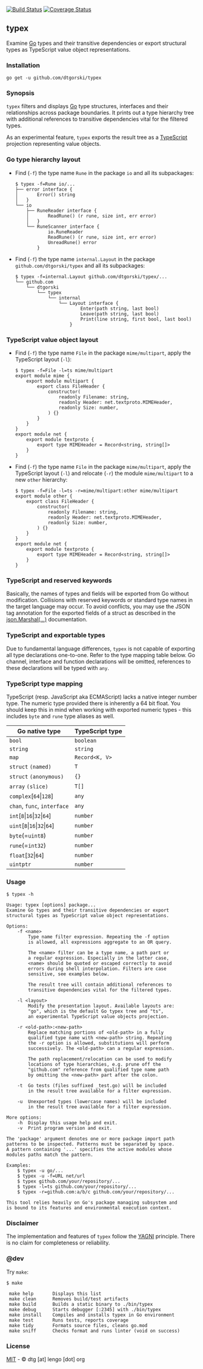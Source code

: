 [![Build Status](https://travis-ci.org/dtgorski/typex.svg?branch=master)](https://travis-ci.org/dtgorski/typex)
[![Coverage Status](https://coveralls.io/repos/github/dtgorski/typex/badge.svg?branch=master)](https://coveralls.io/github/dtgorski/typex?branch=master)

## typex

Examine [Go](https://golang.org/) types and their transitive dependencies or export
structural types as TypeScript value object representations.
### Installation
```
go get -u github.com/dtgorski/typex
```

### Synopsis
```typex``` filters and displays [Go](https://golang.org/) type structures, interfaces and their relationships across package boundaries.
It prints out a type hierarchy tree with additional references to transitive dependencies vital for the filtered types.

As an experimental feature, ```typex``` exports the result tree as a [TypeScript](https://www.typescriptlang.org/) projection representing value objects.

### Go type hierarchy layout

* Find (```-f```) the type name ```Rune``` in the package ```io``` and all its subpackages:
  ```
  $ typex -f=Rune io/...
  ├── error interface {
  │       Error() string
  │   }
  └── io
      ├── RuneReader interface {
      │       ReadRune() (r rune, size int, err error)
      │   }
      └── RuneScanner interface {
              io.RuneReader
              ReadRune() (r rune, size int, err error)
              UnreadRune() error
          }
  ```

* Find (```-f```) the type name ```internal.Layout``` in the package ```github.com/dtgorski/typex``` and all its subpackages:
  ```
  $ typex -f=internal.Layout github.com/dtgorski/typex/...
  └── github.com
      └── dtgorski
          └── typex
              └── internal
                  └── Layout interface {
                          Enter(path string, last bool)
                          Leave(path string, last bool)
                          Print(line string, first bool, last bool)
                      }
  ```

### TypeScript value object layout

* Find (```-f```) the type name ```File``` in the package ```mime/multipart```, apply the TypeScript layout (```-l```):
  ```
  $ typex -f=File -l=ts mime/multipart
  export module mime {
      export module multipart {
          export class FileHeader {
              constructor(
                  readonly Filename: string,
                  readonly Header: net.textproto.MIMEHeader,
                  readonly Size: number,
              ) {}
          }
      }
  }
  export module net {
      export module textproto {
          export type MIMEHeader = Record<string, string[]>
      }
  }
  ```

* Find (```-f```) the type name ```File``` in the package ```mime/multipart```, apply the TypeScript layout (```-l```) and relocate (```-r```) the module ```mime/multipart``` to a new ```other``` hierarchy:
  ```
  $ typex -f=File -l=ts -r=mime/multipart:other mime/multipart
  export module other {
      export class FileHeader {
          constructor(
              readonly Filename: string,
              readonly Header: net.textproto.MIMEHeader,
              readonly Size: number,
          ) {}
      }
  }
  export module net {
      export module textproto {
          export type MIMEHeader = Record<string, string[]>
      }
  }
    ```

### TypeScript and reserved keywords
Basically, the names of types and fields will be exported from Go without modification.
Collisions with reserved keywords or standard type names in the target language may occur.
To avoid conflicts, you may use the JSON tag annotation for the exported fields of a struct as described in the [json.Marshal(...)](https://golang.org/pkg/encoding/json/#Marshal) documentation.

### TypeScript and exportable types
Due to fundamental language differences, ```typex``` is not capable of exporting all type declarations one-to-one. Refer to the type mapping table below. 
Go channel, interface and function declarations will be omitted, references to these declarations will be typed with ```any```.

### TypeScript type mapping
TypeScript (resp. JavaScript aka ECMAScript) lacks a native integer number type.
The numeric type provided there is inherently a 64 bit float.
You should keep this in mind when working with exported numeric types - this includes `byte` and `rune` type aliases as well.    

|Go native type|TypeScript type
| --- | ---
|```bool```|```boolean```
|```string```|```string```
|```map```|```Record<K, V>```
|```struct``` ```(named)```|```T```
|```struct``` ```(anonymous)```|```{}```
|```array``` ```(slice)```|```T[]```
|```complex```[```64```&vert;```128```]|```any```
|```chan```, ```func```, ```interface```|```any```
|```int```[```8```&vert;```16```&vert;```32```&vert;```64```]|```number```
|```uint```[```8```&vert;```16```&vert;```32```&vert;```64```]|```number```
|```byte```(=```uint8```)|```number```
|```rune```(=```int32```)|```number```
|```float```[```32```&vert;```64```]|```number```
|```uintptr```|```number```

### Usage

```
$ typex -h

Usage: typex [options] package...
Examine Go types and their transitive dependencies or export
structural types as TypeScript value object representations.

Options:
    -f <name>
        Type name filter expression. Repeating the -f option
        is allowed, all expressions aggregate to an OR query.

        The <name> filter can be a type name, a path part or
        a regular expression. Especially in the latter case,
        <name> should be quoted or escaped correctly to avoid
        errors during shell interpolation. Filters are case
        sensitive, see examples below.

        The result tree will contain additional references to
        transitive dependencies vital for the filtered types.

    -l <layout>
        Modify the presentation layout. Available layouts are:
        "go", which is the default Go typex tree and "ts",
        an experimental TypeScript value objects projection.

    -r <old-path>:<new-path>
        Replace matching portions of <old-path> in a fully
        qualified type name with <new-path> string. Repeating
        the -r option is allowed, substitutions will perform
        successively. The <old-path> can a regular expression.
        
        The path replacement/relocation can be used to modify
        locations of type hierarchies, e.g. prune off the
        "github.com" reference from qualified type name path
        by omitting the <new-path> part after the colon. 

    -t  Go tests (files suffixed _test.go) will be included
        in the result tree available for a filter expression.
    
    -u  Unexported types (lowercase names) will be included
        in the result tree available for a filter expression.

More options:
    -h  Display this usage help and exit.
    -v  Print program version and exit.

The 'package' argument denotes one or more package import path
patterns to be inspected. Patterns must be separated by space.
A pattern containing '...' specifies the active modules whose
modules paths match the pattern.

Examples:
    $ typex -u go/...
    $ typex -u -f=URL net/url
    $ typex github.com/your/repository/...
    $ typex -l=ts github.com/your/repository/...
    $ typex -r=github.com:a/b/c github.com/your/repository/...

This tool relies heavily on Go's package managing subsystem and
is bound to its features and environmental execution context.
```

### Disclaimer
The implementation and features of ```typex``` follow the [YAGNI](https://en.wikipedia.org/wiki/You_aren%27t_gonna_need_it) principle.
There is no claim for completeness or reliability.

### @dev
Try ```make```:
```
$ make

 make help       Displays this list
 make clean      Removes build/test artifacts
 make build      Builds a static binary to ./bin/typex
 make debug      Starts debugger [:2345] with ./bin/typex
 make install    Compiles and installs typex in Go environment
 make test       Runs tests, reports coverage
 make tidy       Formats source files, cleans go.mod
 make sniff      Checks format and runs linter (void on success)
```

### License
[MIT](https://opensource.org/licenses/MIT) - © dtg [at] lengo [dot] org
